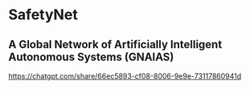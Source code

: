 # SafetyNet
## A Global Network of Artificially Intelligent Autonomous Systems (GNAIAS)

https://chatgpt.com/share/66ec5893-cf08-8006-9e9e-73117860941d
